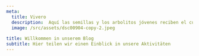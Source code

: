 ```yaml
---
meta:
  title: Vivero
  description:  Aquí las semillas y los arbolitos jóvenes reciben el cuidado y la atención que necesitan para prosperar.
  image: /src/assets/dsc00904-copy-2.jpeg
  
title: Willkommen in unserem Blog
subtitle: Hier teilen wir einen Einblick in unsere Aktivitäten
---
```

